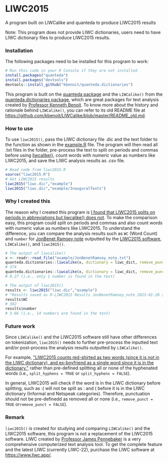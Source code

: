 # LIWC2015
A program built on LIWCalike and quanteda to produce LIWC2015 results

Note: This program does not provide LIWC dictionaries, users need to have LIWC dictionary files to produce LIWC2015 results.

### Installation
The following packages need to be installed for this program to work:

``` r
# Run this code in your R Console if they are not installed
install.packages("quanteda")
install.packages("devtools")
devtools::install_github("kbenoit/quanteda.dictionaries")
```

This program is built on the [quanteda package](https://github.com/kbenoit/quanteda) and the `LIWCalike()` from the [quanteda.dictionaries package](https://github.com/kbenoit/quanteda.dictionaries), which are great packages for text analysis created by [Professor Kenneth Benoit](https://kenbenoit.net/). To know more about the history and rationale behind `LIWCalike()`, you can refer to its old README file at <https://github.com/kbenoit/LIWCalike/blob/master/README_old.md>.

### How to use

To use `liwc2015()`, pass the LIWC dictionary file .dic and the text folder to the function as shown in the [example.R](https://github.com/CoCoLabErica/LIWC2015/blob/main/example.R) file. The program will then read all .txt files in the folder, pre-process the text to split on periods and commas before using [liwcalike()](https://github.com/kbenoit/quanteda.dictionaries), count words with numeric value as numbers like LIWC2015, and save the LIWC analysis results as .csv file.

``` r
# Read code from liwc2015.R
source("liwc2015.R")
# Get LIWC2015 results
liwc2015("liwc.dic","example")
liwc2015("liwc.dic","example/InauguralTexts")
```

### Why I created this

The reason why I created this program is [I found that LIWC2015 splits on periods in abbreviations but liwcalike() does not](https://github.com/kbenoit/quanteda.dictionaries/issues/38). To make the comparison easy, this program could split on periods and commas and also count words with numeric value as numbers like LIWC2015. To understand the difference, you can compare the analysis results such as `WC` (Word Count) and `number` for [JonBenet Ramsey note](https://github.com/CoCoLabErica/LIWC2015/blob/main/example/JonBenetRamsey_note.txt) outputted by the [LIWC2015 software](https://youtu.be/YqgBViXWKoM?t=71), `LIWCalike()`, and `liwc2015()`.

``` r
# The output of liwcalike()
x <- readr::read_file("example/JonBenetRamsey_note.txt")
quanteda.dictionaries::liwcalike(x, dictionary = liwc_dict, remove_punct = TRUE, remove_symbols = TRUE)[["WC"]]
# 374
quanteda.dictionaries::liwcalike(x, dictionary = liwc_dict, remove_punct = TRUE, remove_symbols = TRUE)[["number"]]
# 0.27 (i.e., only 1 number is found in the text)

# The output of liwc2015()
results <- liwc2015("liwc.dic","example")
# "Results saved as R-LIWC2015 Results JonBenetRamsey_note 2023-01-28 204308.csv"
results$WC
# 382
results$number
# 3.66 (i.e., 14 numbers are found in the text)
```

### Future work

Since `LIWCalike()` and the LIWC2015 software still have other differences on tokenization, `liwc2015()` needs to further pre-process the inputted text and/or post-process the analysis results outputted by `LIWCalike()`.

For example, ["LIWC2015 counts red-shirted as two words (since it is not in the LIWC dictionary), and ex-boyfriend as a single word since it is in the dictionary."](https://www.liwc.app/static/documents/LIWC2015%20Manual%20-%20Operation.pdf) rather than pre-defined splitting all or none of the hyphenated words (i.e., `split_hyphens = TRUE` or `split_hyphens = FALSE`).

In general, LIWC2015 will check if the word is in the LIWC dictionary before splitting, such as :( will not be split as : and ( before it is in the LIWC dictionary (Informal and Netspeak categories). Therefore, punctuation should not be pre-definedd as removed all or none (i.e., `remove_punct = TRUE` or`remove_punct = FALSE`).

### Remark
`liwc2015()` is created for studying and comparing `LIWCalike()` and the LIWC2015 software, this program is not a replacement of the LIWC2015 software. LIWC created by [Professor James Pennebaker](https://scholar.google.com/citations?user=KYOCMe0AAAAJ&hl=en) is a very comprehensive computerized text analysis tool. To get the complete feature and the latest LIWC (currently LIWC-22), purchase the LIWC software at <https://www.liwc.app/>.


